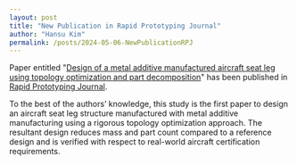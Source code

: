 ```yaml
---
layout: post
title: "New Publication in Rapid Prototyping Journal"
author: "Hansu Kim"
permalink: /posts/2024-05-06-NewPublicationRPJ
---
```


Paper entitled "[Design of a metal additive manufactured aircraft seat leg using topology optimization and part decomposition](https://doi.org/10.1108/RPJ-11-2023-0400)" has been published in [Rapid Prototyping Journal](https://www.emeraldgrouppublishing.com/journal/rpj).

To the best of the authors’ knowledge, this study is the first paper to design an aircraft seat leg structure manufactured with metal additive manufacturing using a rigorous topology optimization approach. The resultant design reduces mass and part count compared to a reference design and is verified with respect to real-world aircraft certification requirements.  
